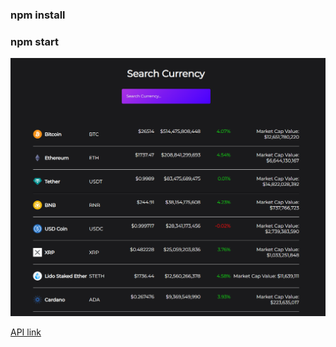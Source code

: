 

### npm install
### npm start
![Alt text](screenshot.png)

[API link](https://www.coingecko.com/en/api)
